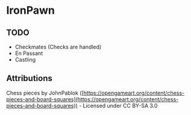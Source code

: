 # IronPawn

## TODO
* Checkmates (Checks are handled)
* En Passant
* Castling

## Attributions

Chess pieces by JohnPablok ([https://opengameart.org/content/chess-pieces-and-board-squares](https://opengameart.org/content/chess-pieces-and-board-squares)) - Licensed under CC BY-SA 3.0
